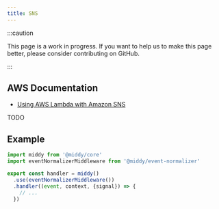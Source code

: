 ```yaml
---
title: SNS
---
```


:::caution

This page is a work in progress. If you want to help us to make this page better, please consider contributing on GitHub.

:::

## AWS Documentation
- [Using AWS Lambda with Amazon SNS](https://docs.aws.amazon.com/lambda/latest/dg/with-sns.html)

TODO

## Example
```javascript
import middy from '@middy/core'
import eventNormalizerMiddleware from '@middy/event-normalizer'

export const handler = middy()
  .use(eventNormalizerMiddleware())
  .handler((event, context, {signal}) => {
    // ...
  })
```

